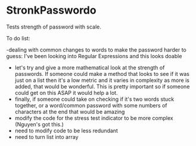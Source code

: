 # StronkPasswordo
Tests strength of password with scale.

To do list:

-dealing with common changes to words to make the password harder to guess: I've been looking into Regular Expressions and this looks doable
- let's try and give a more mathematical look at the strength of passwords. If someone could make a method that looks to see if it was just on a list then it's a low metric and it varies in complexity as more is added, that would be wonderful. This is pretty important so if someone could get on this ASAP it would help a lot.
- finally, if someone could take on checking if it's two words stuck together, or a word/common password with some numbers of characters at the end that would be amazing
- modify the code for the stress test indicator to be more complex (Nguyen's got this.)
- need to modify code to be less redundant
- need to turn list into array
